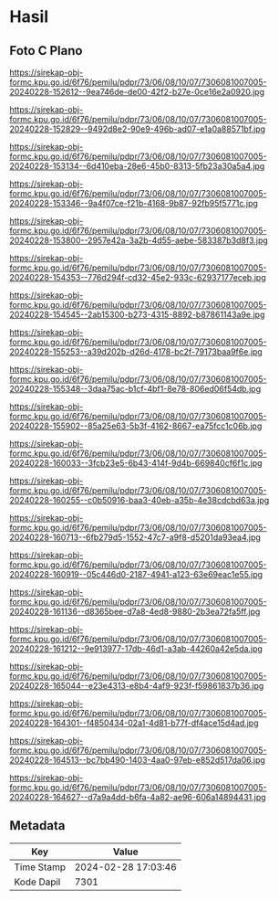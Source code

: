 # Hasil

## Foto C Plano

https://sirekap-obj-formc.kpu.go.id/6f76/pemilu/pdpr/73/06/08/10/07/7306081007005-20240228-152612--9ea746de-de00-42f2-b27e-0ce16e2a0920.jpg

https://sirekap-obj-formc.kpu.go.id/6f76/pemilu/pdpr/73/06/08/10/07/7306081007005-20240228-152829--9492d8e2-90e9-496b-ad07-e1a0a88571bf.jpg

https://sirekap-obj-formc.kpu.go.id/6f76/pemilu/pdpr/73/06/08/10/07/7306081007005-20240228-153134--6d410eba-28e6-45b0-8313-5fb23a30a5a4.jpg

https://sirekap-obj-formc.kpu.go.id/6f76/pemilu/pdpr/73/06/08/10/07/7306081007005-20240228-153346--9a4f07ce-f21b-4168-9b87-92fb95f5771c.jpg

https://sirekap-obj-formc.kpu.go.id/6f76/pemilu/pdpr/73/06/08/10/07/7306081007005-20240228-153800--2957e42a-3a2b-4d55-aebe-583387b3d8f3.jpg

https://sirekap-obj-formc.kpu.go.id/6f76/pemilu/pdpr/73/06/08/10/07/7306081007005-20240228-154353--776d294f-cd32-45e2-933c-62937177eceb.jpg

https://sirekap-obj-formc.kpu.go.id/6f76/pemilu/pdpr/73/06/08/10/07/7306081007005-20240228-154545--2ab15300-b273-4315-8892-b87861143a9e.jpg

https://sirekap-obj-formc.kpu.go.id/6f76/pemilu/pdpr/73/06/08/10/07/7306081007005-20240228-155253--a39d202b-d26d-4178-bc2f-79173baa9f6e.jpg

https://sirekap-obj-formc.kpu.go.id/6f76/pemilu/pdpr/73/06/08/10/07/7306081007005-20240228-155348--3daa75ac-b1cf-4bf1-8e78-806ed06f54db.jpg

https://sirekap-obj-formc.kpu.go.id/6f76/pemilu/pdpr/73/06/08/10/07/7306081007005-20240228-155902--85a25e63-5b3f-4162-8667-ea75fcc1c06b.jpg

https://sirekap-obj-formc.kpu.go.id/6f76/pemilu/pdpr/73/06/08/10/07/7306081007005-20240228-160033--3fcb23e5-6b43-414f-9d4b-669840cf6f1c.jpg

https://sirekap-obj-formc.kpu.go.id/6f76/pemilu/pdpr/73/06/08/10/07/7306081007005-20240228-160255--c0b50916-baa3-40eb-a35b-4e38cdcbd63a.jpg

https://sirekap-obj-formc.kpu.go.id/6f76/pemilu/pdpr/73/06/08/10/07/7306081007005-20240228-160713--6fb279d5-1552-47c7-a9f8-d5201da93ea4.jpg

https://sirekap-obj-formc.kpu.go.id/6f76/pemilu/pdpr/73/06/08/10/07/7306081007005-20240228-160919--05c446d0-2187-4941-a123-63e69eac1e55.jpg

https://sirekap-obj-formc.kpu.go.id/6f76/pemilu/pdpr/73/06/08/10/07/7306081007005-20240228-161136--d8365bee-d7a8-4ed8-9880-2b3ea72fa5ff.jpg

https://sirekap-obj-formc.kpu.go.id/6f76/pemilu/pdpr/73/06/08/10/07/7306081007005-20240228-161212--9e913977-17db-46d1-a3ab-44260a42e5da.jpg

https://sirekap-obj-formc.kpu.go.id/6f76/pemilu/pdpr/73/06/08/10/07/7306081007005-20240228-165044--e23e4313-e8b4-4af9-923f-f59861837b36.jpg

https://sirekap-obj-formc.kpu.go.id/6f76/pemilu/pdpr/73/06/08/10/07/7306081007005-20240228-164301--f4850434-02a1-4d81-b77f-df4ace15d4ad.jpg

https://sirekap-obj-formc.kpu.go.id/6f76/pemilu/pdpr/73/06/08/10/07/7306081007005-20240228-164513--bc7bb490-1403-4aa0-97eb-e852d517da06.jpg

https://sirekap-obj-formc.kpu.go.id/6f76/pemilu/pdpr/73/06/08/10/07/7306081007005-20240228-164627--d7a9a4dd-b6fa-4a82-ae96-606a14894431.jpg


## Metadata

| Key        | Value               |
| ---------- | ------------------- |
| Time Stamp | 2024-02-28 17:03:46 |
| Kode Dapil | 7301                |



